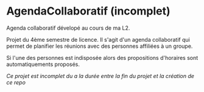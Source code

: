 # AgendaCollaboratif (incomplet)
Agenda collaboratif dévelopé au cours de ma L2.

Projet du 4ème semestre de licence. Il s'agit d'un agenda collaboratif qui permet de planifier les réunions avec des personnes affiliées à un groupe. 

Si l'une des personnes est indisposée alors des propositions d'horaires sont automatiquements proposés.

*Ce projet est incomplet du a la durée entre la fin du projet et la création de ce repo*
